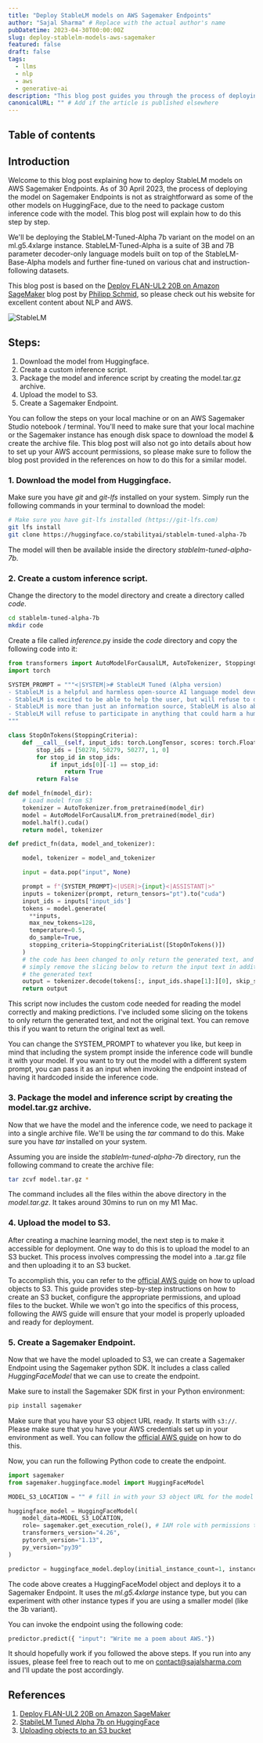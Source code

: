 ```yaml
---
title: "Deploy StableLM models on AWS Sagemaker Endpoints"
author: "Sajal Sharma" # Replace with the actual author's name
pubDatetime: 2023-04-30T00:00:00Z
slug: deploy-stablelm-models-aws-sagemaker
featured: false
draft: false
tags:
  - llms
  - nlp
  - aws
  - generative-ai
description: "This blog post guides you through the process of deploying StableLM models on AWS Sagemaker Endpoints, including creating a custom inference script and setting up the endpoint."
canonicalURL: "" # Add if the article is published elsewhere
---
```


## Table of contents

## Introduction

Welcome to this blog post explaining how to deploy StableLM models on AWS Sagemaker Endpoints. As of 30 April 2023, the process of deploying the model on Sagemaker Endpoints is not
as straightforward as some of the other models on HuggingFace, due to the need to package custom inference code with the model. This blog post will explain how to do this step by step.

We'll be deploying the StableLM-Tuned-Alpha 7b variant on the model on an ml.g5.4xlarge instance. StableLM-Tuned-Alpha is a suite of 3B and 7B parameter decoder-only language models built on top of the StableLM-Base-Alpha models and further fine-tuned on various chat and instruction-following datasets.

This blog post is based on the [Deploy FLAN-UL2 20B on Amazon SageMaker](https://www.philschmid.de/deploy-flan-ul2-sagemaker) blog post by [Philipp Schmid](https://www.philschmid.de/), so please
check out his website for excellent content about NLP and AWS.

![StableLM](@assets/images/blog/deploying-stablelm/newparrot.png)

<Caption text="StableLM" />

## Steps:

1. Download the model from Huggingface.
2. Create a custom inference script.
3. Package the model and inference script by creating the model.tar.gz archive.
4. Upload the model to S3.
5. Create a Sagemaker Endpoint.

You can follow the steps on your local machine or on an AWS Sagemaker Studio notebook / terminal. You'll need to make sure that your local machine or the Sagemaker instance has enough
disk space to download the model & create the archive file. This blog post will also not go into details about how to set up your AWS account permissions, so please make sure to
follow the blog post provided in the references on how to do this for a similar model.

### 1. Download the model from Huggingface.

Make sure you have _git_ and _git-lfs_ installed on your system. Simply run the following commands in your terminal to download the model:

```bash
# Make sure you have git-lfs installed (https://git-lfs.com)
git lfs install
git clone https://huggingface.co/stabilityai/stablelm-tuned-alpha-7b
```

The model will then be available inside the directory _stablelm-tuned-alpha-7b_.

### 2. Create a custom inference script.

Change the directory to the model directory and create a directory called _code_.

```bash
cd stablelm-tuned-alpha-7b
mkdir code
```

Create a file called _inference_.py inside the _code_ directory and copy the following code into it:

```python
from transformers import AutoModelForCausalLM, AutoTokenizer, StoppingCriteria, StoppingCriteriaList
import torch

SYSTEM_PROMPT = """<|SYSTEM|># StableLM Tuned (Alpha version)
- StableLM is a helpful and harmless open-source AI language model developed by StabilityAI.
- StableLM is excited to be able to help the user, but will refuse to do anything that could be considered harmful to the user.
- StableLM is more than just an information source, StableLM is also able to write poetry, short stories, and make jokes.
- StableLM will refuse to participate in anything that could harm a human.
"""

class StopOnTokens(StoppingCriteria):
    def __call__(self, input_ids: torch.LongTensor, scores: torch.FloatTensor, **kwargs) -> bool:
        stop_ids = [50278, 50279, 50277, 1, 0]
        for stop_id in stop_ids:
            if input_ids[0][-1] == stop_id:
                return True
        return False

def model_fn(model_dir):
    # Load model from S3
    tokenizer = AutoTokenizer.from_pretrained(model_dir)
    model = AutoModelForCausalLM.from_pretrained(model_dir)
    model.half().cuda()
    return model, tokenizer

def predict_fn(data, model_and_tokenizer):

    model, tokenizer = model_and_tokenizer

    input = data.pop("input", None)

    prompt = f"{SYSTEM_PROMPT}<|USER|>{input}<|ASSISTANT|>"
    inputs = tokenizer(prompt, return_tensors="pt").to("cuda")
    input_ids = inputs['input_ids']
    tokens = model.generate(
      **inputs,
      max_new_tokens=128,
      temperature=0.5,
      do_sample=True,
      stopping_criteria=StoppingCriteriaList([StopOnTokens()])
    )
    # the code has been changed to only return the generated text, and not the original text
    # simply remove the slicing below to return the input text in addition to
    # the generated text
    output = tokenizer.decode(tokens[:, input_ids.shape[1]:][0], skip_special_tokens=True)
    return output
```

This script now includes the custom code needed for reading the model correctly and making predictions. I've included some slicing on the tokens to only return the generated text, and not the original text. You can remove this if you want to return the original text as well.

You can change the SYSTEM_PROMPT to whatever you like, but keep in mind that including the system prompt inside the inference code will bundle it with your model.
If you want to try out the model with a different system prompt, you can pass it as an input when invoking the endpoint instead of having it hardcoded inside the inference code.

### 3. Package the model and inference script by creating the model.tar.gz archive.

Now that we have the model and the inference code, we need to package it into a single archive file. We'll be using the _tar_ command to do this. Make sure you have _tar_ installed on your system.

Assuming you are inside the _stablelm-tuned-alpha-7b_ directory, run the following command to create the archive file:

```bash
tar zcvf model.tar.gz *
```

The command includes all the files within the above directory in the _model.tar.gz_. It takes around 30mins to run on my M1 Mac.

### 4. Upload the model to S3.

After creating a machine learning model, the next step is to make it accessible for deployment. One way to do this is to upload the model to an S3 bucket. This process involves compressing the model into a .tar.gz file and then uploading it to an S3 bucket.

To accomplish this, you can refer to the [official AWS guide](https://docs.aws.amazon.com/AmazonS3/latest/userguide/upload-objects.html) on how to upload objects to S3. This guide provides step-by-step instructions on how to create an S3 bucket, configure the appropriate permissions, and upload files to the bucket. While we won't go into the specifics of this process, following the AWS guide will ensure that your model is properly uploaded and ready for deployment.

### 5. Create a Sagemaker Endpoint.

Now that we have the model uploaded to S3, we can create a Sagemaker Endpoint using the Sagemaker python SDK. It includes a class called _HuggingFaceModel_ that we can use to create the endpoint.

Make sure to install the Sagemaker SDK first in your Python environment:

```bash
pip install sagemaker
```

Make sure that you have your S3 object URL ready. It starts with `s3://`. Please make sure that you have your AWS credentials set up in your environment as well. You can follow the [official AWS guide](https://docs.aws.amazon.com/cli/latest/userguide/cli-configure-quickstart.html) on how to do this.

Now, you can run the following Python code to create the endpoint.

```python
import sagemaker
from sagemaker.huggingface.model import HuggingFaceModel

MODEL_S3_LOCATION = "" # fill in with your S3 object URL for the model

huggingface_model = HuggingFaceModel(
    model_data=MODEL_S3_LOCATION,
    role= sagemaker.get_execution_role(), # IAM role with permissions to create an Endpoint
    transformers_version="4.26",
    pytorch_version="1.13",
    py_version="py39"
)

predictor = huggingface_model.deploy(initial_instance_count=1, instance_type="ml.g5.4xlarge")
```

The code above creates a HuggingFaceModel object and deploys it to a Sagemaker Endpoint. It uses the _ml.g5.4xlarge_ instance type, but you can experiment with other instance types if you are using a smaller model (like the 3b variant).

You can invoke the endpoint using the following code:

```python
predictor.predict({ "input": "Write me a poem about AWS."})
```

It should hopefully work if you followed the above steps. If you run into any issues, please feel free to reach out to me on contact@sajalsharma.com and I'll update the post accordingly.

## References

1. [Deploy FLAN-UL2 20B on Amazon SageMaker](https://www.philschmid.de/deploy-flan-ul2-sagemaker)
2. [StabileLM Tuned Alpha 7b on HuggingFace](https://huggingface.co/stabilityai/stablelm-tuned-alpha-7b)
3. [Uploading objects to an S3 bucket](https://docs.aws.amazon.com/AmazonS3/latest/userguide/upload-objects.html)
